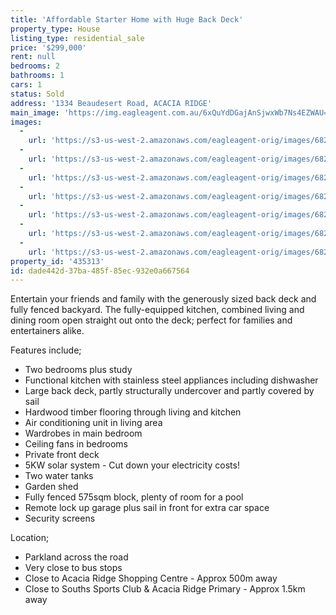 ```yaml
---
title: 'Affordable Starter Home with Huge Back Deck'
property_type: House
listing_type: residential_sale
price: '$299,000'
rent: null
bedrooms: 2
bathrooms: 1
cars: 1
status: Sold
address: '1334 Beaudesert Road, ACACIA RIDGE'
main_image: 'https://img.eagleagent.com.au/6xQuYdDGajAnSjwxWb7Ns4EZWAU=/1280x854/smart/https://s3-us-west-2.amazonaws.com/eagleagent-orig/images/6823100/117924043-image-M.jpg'
images:
  -
    url: 'https://s3-us-west-2.amazonaws.com/eagleagent-orig/images/6823106/117924043-image-F.jpg'
  -
    url: 'https://s3-us-west-2.amazonaws.com/eagleagent-orig/images/6823105/117924043-image-E.jpg'
  -
    url: 'https://s3-us-west-2.amazonaws.com/eagleagent-orig/images/6823104/117924043-image-D.jpg'
  -
    url: 'https://s3-us-west-2.amazonaws.com/eagleagent-orig/images/6823103/117924043-image-C.jpg'
  -
    url: 'https://s3-us-west-2.amazonaws.com/eagleagent-orig/images/6823102/117924043-image-B.jpg'
  -
    url: 'https://s3-us-west-2.amazonaws.com/eagleagent-orig/images/6823101/117924043-image-A.jpg'
  -
    url: 'https://s3-us-west-2.amazonaws.com/eagleagent-orig/images/6823100/117924043-image-M.jpg'
property_id: '435313'
id: dade442d-37ba-485f-85ec-932e0a667564
---
```

Entertain your friends and family with the generously sized back deck and fully fenced backyard. The fully-equipped kitchen, combined living and dining room open straight out onto the deck; perfect for families and entertainers alike.

Features include;
*  Two bedrooms plus study
*  Functional kitchen with stainless steel appliances including dishwasher
*  Large back deck, partly structurally undercover and partly covered by sail
*  Hardwood timber flooring through living and kitchen
*  Air conditioning unit in living area
*  Wardrobes in main bedroom
*  Ceiling fans in bedrooms
*  Private front deck
*  5KW solar system - Cut down your electricity costs!
*  Two water tanks
*  Garden shed
*  Fully fenced 575sqm block, plenty of room for a pool
*  Remote lock up garage plus sail in front for extra car space
*  Security screens

Location;
*  Parkland across the road
*  Very close to bus stops
*  Close to Acacia Ridge Shopping Centre - Approx 500m away
*  Close to Souths Sports Club & Acacia Ridge Primary - Approx 1.5km away